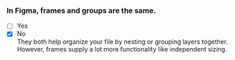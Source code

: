 ### In Figma, frames and groups are the same. ​

- [ ] Yes
- [x] No <br>
      They both help organize your file by nesting or grouping layers together. However, frames supply a lot more functionality like independent sizing.​
